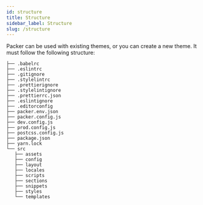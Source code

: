 ```yaml
---
id: structure
title: Structure
sidebar_label: Structure
slug: /structure
---
```


Packer can be used with existing themes, or you can create a new theme.
It must follow the following structure:
```
├── .babelrc
├── .eslintrc
├── .gitignore
├── .stylelintrc
├── .prettierignore
├── .stylelintignore
├── .prettierrc.json
├── .eslintignore
├── .editorconfig
├── packer.env.json
├── packer.config.js
├── dev.config.js
├── prod.config.js
├── postcss.config.js
├── package.json
├── yarn.lock
└── src
   ├── assets
   ├── config
   ├── layout
   ├── locales
   ├── scripts
   ├── sections
   ├── snippets
   ├── styles
   └── templates
```